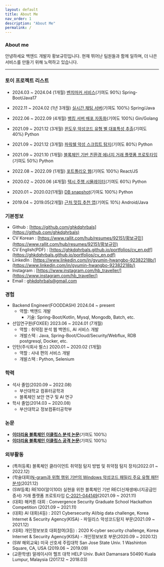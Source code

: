 ```yaml
---
layout: default
title: About Me
nav_order: 1
description: "About Me"
permalink: /
---
```


### About me

안녕하세요 백엔드 개발자 황보규민입니다. 현재 뛰어난 팀원들과 함께 일하며, 더 나은 서비스를 만들기 위해 노력하고 있습니다.

---

### **토이 프로젝트 리스트**

* 2024.03 ~ 2024.04 (1개월)
[벤치마커 서비스](https://github.com/backend-tech-forge/benchmark)(기여도 90%) Spring-Boot/Java17

* 2022.11 ~ 2024.02 (1년 3개월)
[실시간 채팅 서버](https://ghkdqhrbals.github.io/portfolios/docs/project/)(기여도 100%) Spring/Java

* 2022.06 ~ 2022.09 (4개월)
[뱅킹 서버 배포 자동화](https://ghkdqhrbals.github.io/portfolios/docs/project2/)(기여도 100%) Gin/Golang

* 2021.09 ~ 2021.12 (3개월)
[윈도우 악성코드 유형 별 대표특성 추출](https://ghkdqhrbals.github.io/portfolios/docs/기타/toyp8/)(기여도 40%) Python

* 2021.09 ~ 2021.12 (3개월)
[파워쉘 악성 스크립트 탐지](https://ghkdqhrbals.github.io/portfolios/docs/기타/toyp2/)(기여도 80%) Python

* 2021.09 ~ 2021.10 (1개월)
[블록체인 기반 친환경 에너지 거래 플랫폼 프로토타입](https://ghkdqhrbals.github.io/portfolios/docs/기타/toyp4/)(기여도 50%) Python

* 2022.08 ~ 2022.09 (1개월)
[포트폴리오 웹](https://ghkdqhrbals.github.io/portfolios/docs/기타/toyp6/)(기여도 100%) React/JS

* 2020.02 ~ 2020.06 (4개월)
[택시 주행 시뮬레이터](https://ghkdqhrbals.github.io/portfolios/docs/기타/toyp7/)(기여도 60%) Python

* 2020.01 ~ 2020.02(1개월)
[DB snapshot](https://ghkdqhrbals.github.io/portfolios/docs/기타/toyp1/)(기여도 100%) Python

* 2019.04 ~ 2019.05(2개월)
[근처 맛집 추천 앱](https://ghkdqhrbals.github.io/portfolios/docs/기타/toyp5/)(기여도 10%) Android/Java


### **기본정보**

* Github : [https://github.com/ghkdqhrbals](https://github.com/ghkdqhrbals)
* CV Korean : [https://www.rallit.com/hub/resumes/92151/황보규민](https://www.rallit.com/hub/resumes/92151/황보규민)
* CV English(PDF) : [https://ghkdqhrbals.github.io/portfolios/cv_en.pdf](https://ghkdqhrbals.github.io/portfolios/cv_en.pdf)
* LinkedIn : [https://www.linkedin.com/in/gyumin-hwangbo-92382218b/](https://www.linkedin.com/in/gyumin-hwangbo-92382218b/)
* Instagram : [https://www.instagram.com/hb_traveller/](https://www.instagram.com/hb_traveller/)
* Email : ghkdqhrbals@gmail.com


### **경험**
* Backend Engineer(FOODDASH) 2024.04 ~ present
  * 역할: 백엔드 개발
    * 기술: Spring-Boot/Kotlin, Mysql, Mongodb, Batch, etc.
* 선임연구원(FOXEE) 2023.06 ~ 2024.01 (7개월)
  * 역할 : 취약점 분석 웹 백엔드, AI 서비스 개발
  * 개발스택 : Java, Spring-Boot/Cloud/Security/Webflux, RDB postgresql, Docker, etc.
* 인턴(주식회사 펄스) 2020.01 ~ 2020.02 (1개월)
  * 역할 : 사내 편의 서비스 개발
  * 개발스택 : Python, Selenium

### **학력**

* 석사 졸업(2020.09 ~ 2022.08)
  * 부산대학교 컴퓨터공학과
  * 블록체인 보안 연구 및 AI 연구
* 학사 졸업(2014.03 ~ 2020.08)
  * 부산대학교 정보컴퓨터공학부

### **논문**

* [**이더리움 블록체인 이클립스 분석 논문**](https://ghkdqhrbals.github.io/assets/img/EthereumEclipseAttackAnalysis.pdf)(기여도 100%)
* [**이더리움 블록체인 이클립스 공격 논문**](https://ghkdqhrbals.github.io/portfolios/docs/Blockchain/)(기여도 100%)

### **외부활동**

* (특허등록) 블록체인 클라이언트 취약점 탐지 방법 및 취약점 탐지 장치(2022.01 ~ 2022.12)
* (학술대회)[N-gram과 위협 행위 기반의 Windows 악성코드 패밀리 주요 유형 패턴 분석](http://sso.riss.kr:11301/cdc_read_relay.jsp)(2021.12)
* (SW등록) RE100(알이100) 실현을 위한 블록체인 기반 REC(신재생에너지공급인증서) 거래 플랫폼 프로토타입 [C-2021-044149](https://www.ntis.go.kr/outcomes/popup/srchTotlSpwr.do?cmd=view&rstId=SNW-2021-00312106034&returnURI=null&pageCode=RI_SW_RST_DTL)(2021.09 ~ 2021.11)
* (대회) 해커톤 대회 : Convergence Security Graduate School Hackathon Competition (2021.09 ~ 2021.11)
* (대회) AI 대회(4등) : 2021 Cybersecurity AI/big data challenge, Korea Internet & Security Agency(KISA) - 파일리스 악성코드탐지 부문(2021.09 ~ 2021.12)
* (대회) 개인정보보호 대회참여(3등) : 2020 K-cyber security challenge, Korea Internet & Security Agency(KISA) - 개인정보보호 부문(2020.09 ~ 2020.12)
* (SW 해외교육) 미국 산호세 주립대학 San Jose State Univ. 1 Washinton Square, CA, USA (2019.06 ~ 2019.09)
* (교환학생) 말레이시아 헬프 대학 HELP Univ. Bukit Damansara 50490 Kuala Lumpur, Malaysia (2017.12 ~ 2018.03)